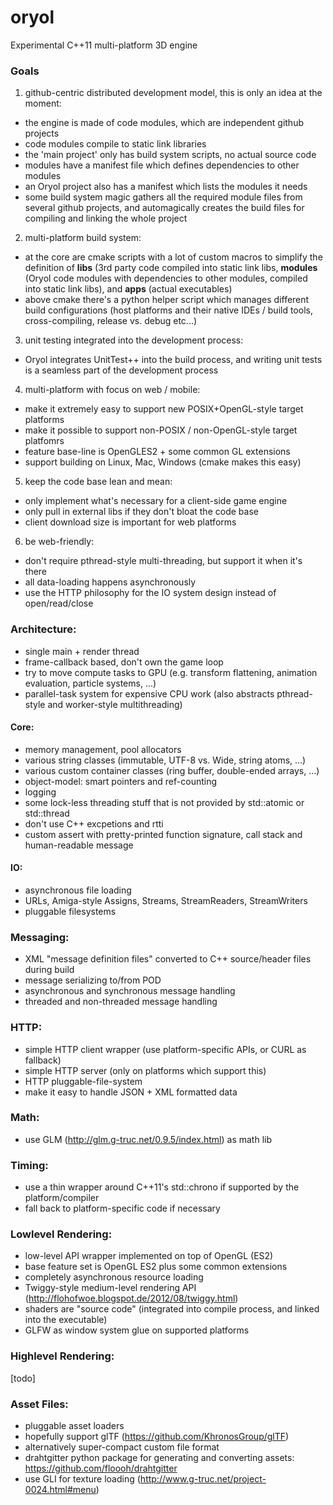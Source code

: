 oryol
=====
 
Experimental C++11 multi-platform 3D engine

### Goals

1. github-centric distributed development model, this is only an idea at the moment:
  - the engine is made of code modules, which are independent github projects
  - code modules compile to static link libraries
  - the 'main project' only has build system scripts, no actual source code
  - modules have a manifest file which defines dependencies to other modules
  - an Oryol project also has a manifest which lists the modules it needs
  - some build system magic gathers all the required module files from several github projects, and automagically creates the build files for compiling and linking the whole project

2. multi-platform build system:
  - at the core are cmake scripts with a lot of custom macros to simplify the definition of **libs** (3rd party code compiled into static link libs, **modules** (Oryol code modules with dependencies to other modules, compiled into static link libs), and **apps** (actual executables)
  - above cmake there's a python helper script which manages different build configurations (host platforms and their native IDEs / build tools, cross-compiling, release vs. debug etc...)

3. unit testing integrated into the development process:
  - Oryol integrates UnitTest++ into the build process, and writing unit tests is a seamless part of the development process

4. multi-platform with focus on web / mobile:
  - make it extremely easy to support new POSIX+OpenGL-style target platforms
  - make it possible to support non-POSIX / non-OpenGL-style target platfomrs
  - feature base-line is OpenGLES2 + some common GL extensions
  - support building on Linux, Mac, Windows (cmake makes this easy)

5. keep the code base lean and mean:
  - only implement what's necessary for a client-side game engine
  - only pull in external libs if they don't bloat the code base
  - client download size is important for web platforms

6. be web-friendly:
  - don't require pthread-style multi-threading, but support it when it's there
  - all data-loading happens asynchronously
  - use the HTTP philosophy for the IO system design instead of open/read/close

### Architecture:

- single main + render thread
- frame-callback based, don't own the game loop
- try to move compute tasks to GPU (e.g. transform flattening, animation evaluation, particle systems, ...)
- parallel-task system for expensive CPU work (also abstracts pthread-style and worker-style multithreading)

#### Core:
  - memory management, pool allocators
  - various string classes (immutable, UTF-8 vs. Wide, string atoms, ...)
  - various custom container classes (ring buffer, double-ended arrays, ...)
  - object-model: smart pointers and ref-counting
  - logging
  - some lock-less threading stuff that is not provided by std::atomic or std::thread
  - don't use C++ excpetions and rtti
  - custom assert with pretty-printed function signature, call stack and human-readable message

#### IO:
  - asynchronous file loading
  - URLs, Amiga-style Assigns, Streams, StreamReaders, StreamWriters
  - pluggable filesystems

### Messaging:
  - XML "message definition files" converted to C++ source/header files during build
  - message serializing to/from POD
  - asynchronous and synchronous message handling
  - threaded and non-threaded message handling

### HTTP:
  - simple HTTP client wrapper (use platform-specific APIs, or CURL as fallback)
  - simple HTTP server (only on platforms which support this)
  - HTTP pluggable-file-system
  - make it easy to handle JSON + XML formatted data

### Math:
  - use GLM (http://glm.g-truc.net/0.9.5/index.html) as math lib

### Timing:
  - use a thin wrapper around C++11's std::chrono if supported by the platform/compiler
  - fall back to platform-specific code if necessary

### Lowlevel Rendering:
  - low-level API wrapper implemented on top of OpenGL (ES2)
  - base feature set is OpenGL ES2 plus some common extensions
  - completely asynchronous resource loading
  - Twiggy-style medium-level rendering API (http://flohofwoe.blogspot.de/2012/08/twiggy.html)
  - shaders are "source code" (integrated into compile process, and linked into the executable)
  - GLFW as window system glue on supported platforms 

### Highlevel Rendering:
  [todo]

### Asset Files:
  - pluggable asset loaders
  - hopefully support glTF (https://github.com/KhronosGroup/glTF)
  - alternatively super-compact custom file format
  - drahtgitter python package for generating and converting assets: https://github.com/floooh/drahtgitter
  - use GLI for texture loading (http://www.g-truc.net/project-0024.html#menu)
